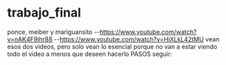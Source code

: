 # trabajo_final
ponce, meiber y mariguansito
--https://www.youtube.com/watch?v=nAK4F9ihr88
--https://www.youtube.com/watch?v=HiXLkL42tMU
vean esos dos videos, pero solo vean lo esencial porque no van a estar viendo todo el video a menos que deseen hacerlo
PASOS seguir:
